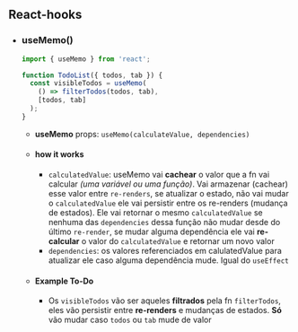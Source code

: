 ## React-hooks

- ### useMemo()

  ``` js
  import { useMemo } from 'react';

  function TodoList({ todos, tab }) {
    const visibleTodos = useMemo(
      () => filterTodos(todos, tab),
      [todos, tab]
    );
  }
  ```

  - **useMemo** props: `useMemo(calculateValue, dependencies)`
  
  - #### how it works

    - `calculatedValue`: useMemo vai **cachear** o valor que a fn vai calcular *(uma variável ou uma função)*. Vai armazenar (cachear) esse valor entre `re-renders`, se atualizar o estado, não vai mudar o `calculatedValue` ele vai persistir entre os re-renders (mudança de estados). Ele vai retornar o mesmo `calculatedValue` se nenhuma das `dependencies` dessa função não mudar desde do último `re-render`, se mudar alguma dependência ele vai **re-calcular** o valor do `calculatedValue` e retornar um novo valor
    - `dependencies`: os valores referenciados em calulatedValue para atualizar ele caso alguma dependência mude. Igual do `useEffect`

  - #### Example To-Do

    - Os `visibleTodos` vão ser aqueles **filtrados** pela fn `filterTodos`, eles vão persistir entre **re-renders** e mudanças de estados. **Só** vão mudar caso `todos` ou `tab` mude de valor